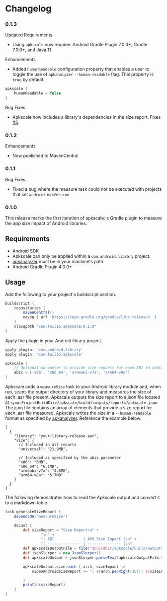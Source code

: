 # Changelog

### 0.1.3

Updated Requirements

- Using `apkscale` now requires Android Gradle Plugin 7.0.0+,  Gradle 7.0.0+, and Java 11

Enhancements

- Added `humanReadable` configuration property that enables a user to toggle the use of `apkanalyzer` `--human-readable` flag. This property is `true` by default.

```groovy
apkscale {
    humanReadable = false
}
```

Bug Fixes

- Apkscale now includes a library's dependencies in the size report. Fixes [#5](https://github.com/twilio/apkscale/issues/5).

### 0.1.2

Enhancements

- Now published to MavenCentral

### 0.1.1

Bug Fixes

- Fixed a bug where the measure task could not be executed with projects that set `android.ndkVersion`

### 0.1.0

This release marks the first iteration of apkscale: a Gradle plugin to measure the app size impact of Android libraries.

## Requirements

* Android SDK
* Apkscale can only be applied within a `com.android.library` project.
* [apkanalyzer](https://developer.android.com/studio/command-line/apkanalyzer) must be in your machine's path
* Android Gradle Plugin 4.0.0+

## Usage

Add the following to your project's buildscript section.

```groovy
buildscript {
    repositories {
        mavenCentral()
        maven { url 'https://repo.gradle.org/gradle/libs-releases' }
    }
    classpath "com.twilio:apkscale:0.1.0"
}
```

Apply the plugin in your Android library project.

```groovy
apply plugin: 'com.android.library'
apply plugin: 'com.twilio.apkscale'

apkscale {
    // Optional parameter to provide size reports for each ABI in addition to the default universal ABI
    abis = ['x86', 'x86_64', 'armeabi-v7a', 'arm64-v8a']
}
```

Apkscale adds a `measureSize` task to your Android library module and, when run, scans the output directory of your library and measures the size of each .aar file present. Apkscale outputs the size report to a json file located at `<yourProjectBuildDir>/apkscale/build/outputs/reports/apkscale.json`. The json file contains an array of elements that provide a size report for each .aar file measured. Apkscale writes the size in a `--human-readable` format as specified by [apkanalyzer](https://developer.android.com/studio/command-line/apkanalyzer). Reference the example below.

```json5
[
  {
    "library": "your-library-release.aar",
    "size": {
      // Included in all reports
      "universal": "21.9MB",

      // Included as specified by the abis parameter
      "x86": "6MB",
      "x86_64": "6.1MB",
      "armeabi-v7a": "4.8MB",
      "arm64-v8a": "5.7MB"
    }
  }
]
```

The following demonstrates how to read the Apkscale output and convert it to a markdown table.

```groovy
task generateSizeReport {
    dependsOn('measureSize')

    doLast {
        def sizeReport = "Size Report\n" +
                "\n" +
                "| ABI             | APK Size Impact |\n" +
                "| --------------- | --------------- |\n"
        def apkscaleOutputFile = file("$buildDir/apkscale/build/outputs/reports/apkscale.json")
        def jsonSlurper = new JsonSlurper()
        def apkscaleOutput = jsonSlurper.parseText(apkscaleOutputFile.text).get(0)

        apkscaleOutput.size.each { arch, sizeImpact ->
            videoAndroidSizeReport += "| ${arch.padRight(16)}| ${sizeImpact.padRight(16)}|\n"

        }
        println(sizeReport)
    }
}
```
